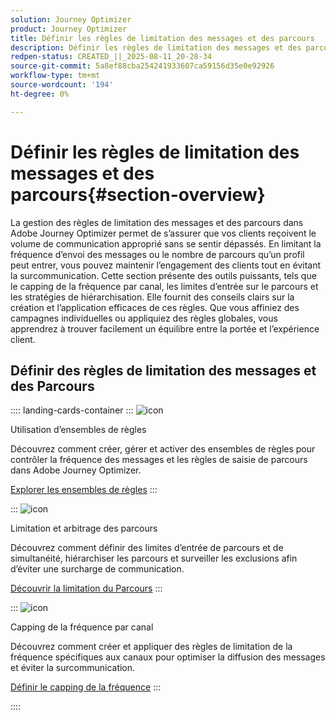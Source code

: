 ```yaml
---
solution: Journey Optimizer
product: Journey Optimizer
title: Définir les règles de limitation des messages et des parcours
description: Définir les règles de limitation des messages et des parcours
redpen-status: CREATED_||_2025-08-11_20-28-34
source-git-commit: 5a8ef88cba254241933607ca59156d35e0e92926
workflow-type: tm+mt
source-wordcount: '194'
ht-degree: 0%

---
```



# Définir les règles de limitation des messages et des parcours{#section-overview}

La gestion des règles de limitation des messages et des parcours dans Adobe Journey Optimizer permet de s’assurer que vos clients reçoivent le volume de communication approprié sans se sentir dépassés. En limitant la fréquence d’envoi des messages ou le nombre de parcours qu’un profil peut entrer, vous pouvez maintenir l’engagement des clients tout en évitant la surcommunication. Cette section présente des outils puissants, tels que le capping de la fréquence par canal, les limites d’entrée sur le parcours et les stratégies de hiérarchisation. Elle fournit des conseils clairs sur la création et l’application efficaces de ces règles. Que vous affiniez des campagnes individuelles ou appliquiez des règles globales, vous apprendrez à trouver facilement un équilibre entre la portée et l’expérience client.

## Définir des règles de limitation des messages et des Parcours

:::: landing-cards-container
:::
![icon](https://cdn.experienceleague.adobe.com/icons/gear.svg)

Utilisation d’ensembles de règles

Découvrez comment créer, gérer et activer des ensembles de règles pour contrôler la fréquence des messages et les règles de saisie de parcours dans Adobe Journey Optimizer.

[Explorer les ensembles de règles](../using/conflict-prioritization/rule-sets.md)
:::

:::
![icon](https://cdn.experienceleague.adobe.com/icons/list-check.svg)

Limitation et arbitrage des parcours

Découvrez comment définir des limites d’entrée de parcours et de simultanéité, hiérarchiser les parcours et surveiller les exclusions afin d’éviter une surcharge de communication.

[Découvrir la limitation du Parcours](../using/conflict-prioritization/journey-capping.md)
:::

:::
![icon](https://cdn.experienceleague.adobe.com/icons/circle-play.svg)

Capping de la fréquence par canal

Découvrez comment créer et appliquer des règles de limitation de la fréquence spécifiques aux canaux pour optimiser la diffusion des messages et éviter la surcommunication.

[Définir le capping de la fréquence](../using/conflict-prioritization/channel-capping.md)
:::

::::
